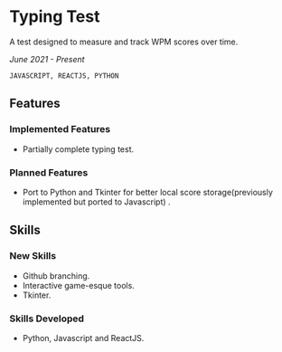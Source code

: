 # **Typing Test**

A test designed to measure and track WPM scores over time.

_June 2021 - Present_

```JAVASCRIPT, REACTJS, PYTHON```

## **Features** 

### **Implemented Features**

* Partially complete typing test.

### **Planned Features**

* Port to Python and Tkinter for better local score storage(previously implemented but ported to Javascript) .

## **Skills**

### **New Skills**

* Github branching.
* Interactive game-esque tools.
* Tkinter.

### **Skills Developed**

* Python, Javascript and ReactJS.
